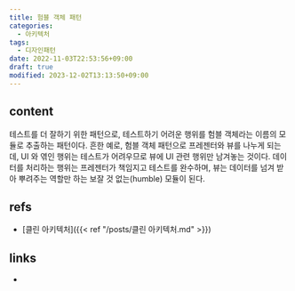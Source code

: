```yaml
---
title: 험블 객체 패턴
categories:
  - 아키텍처
tags:
  - 디자인패턴
date: 2022-11-03T22:53:56+09:00
draft: true
modified: 2023-12-02T13:13:50+09:00
---
```


## content
테스트를 더 잘하기 위한 패턴으로, 테스트하기 어려운 행위를 험블 객체라는 이름의 모듈로 추출하는 패턴이다. 흔한 예로, 험블 객체 패턴으로 프레젠터와 뷰를 나누게 되는데, UI 와 엮인 행위는 테스트가 어려우므로 뷰에 UI 관련 행위만 남겨놓는 것이다. 데이터를 처리하는 행위는 프레젠터가 책임지고 테스트를 완수하며, 뷰는 데이터를 넘겨 받아 뿌려주는 역할만 하는 보잘 것 없는(humble) 모듈이 된다.


## refs
- [클린 아키텍처]({{< ref "/posts/클린 아키텍처.md" >}})


## links
- 
